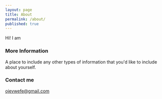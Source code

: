```yaml
---
layout: page
title: About
permalink: /about/
published: true
---
```


Hi! I am 

### More Information

A place to include any other types of information that you'd like to include about yourself.

### Contact me

[ojevwefe@gmail.com](mailto:ojevwefe@gmail.com)
